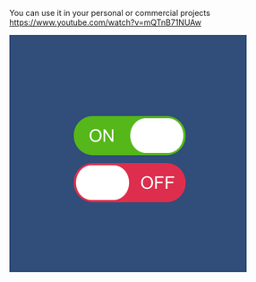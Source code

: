 You can use it in your personal or commercial projects
https://www.youtube.com/watch?v=mQTnB71NUAw

![preview](img/preview.png)